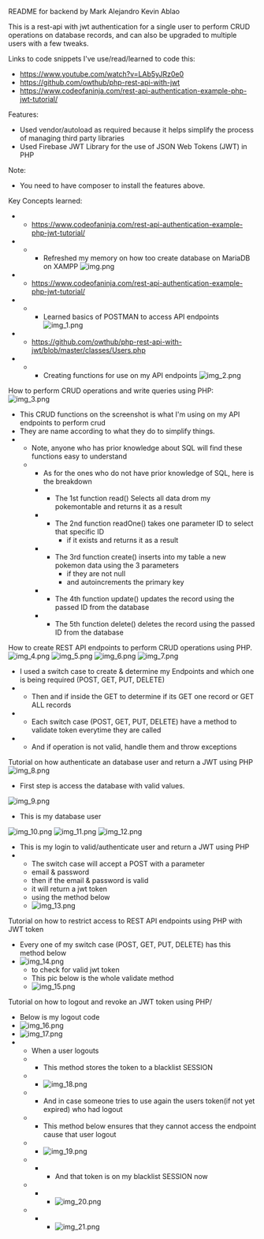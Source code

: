 README for backend by Mark Alejandro Kevin Ablao

This is a rest-api with jwt authentication for a single user
to perform CRUD operations on database records, and can also be upgraded to multiple users with a few tweaks.

Links to code snippets I've use/read/learned to code this:
- https://www.youtube.com/watch?v=LAb5yJRz0e0
- https://github.com/owthub/php-rest-api-with-jwt
- https://www.codeofaninja.com/rest-api-authentication-example-php-jwt-tutorial/

Features:
 - Used vendor/autoload as required because it helps simplify the process of 
managing third party libraries
 - Used Firebase JWT Library for the use of JSON Web Tokens (JWT) in PHP

Note:
 - You need to have composer to install the features above.

Key Concepts learned:
- - https://www.codeofaninja.com/rest-api-authentication-example-php-jwt-tutorial/
- - - Refreshed my memory on how too create database on MariaDB on XAMPP
![img.png](img.png)


- - https://www.codeofaninja.com/rest-api-authentication-example-php-jwt-tutorial/
- - - Learned basics of POSTMAN to access API endpoints
![img_1.png](img_1.png)


- - https://github.com/owthub/php-rest-api-with-jwt/blob/master/classes/Users.php
- - - Creating functions for use on my API endpoints
![img_2.png](img_2.png)


How to perform CRUD operations and write queries using PHP:
![img_3.png](img_3.png)
- This CRUD functions on the screenshot is what I'm using on my API endpoints to perform crud
- They are name according to what they do to simplify things.
- - Note, anyone who has prior knowledge about SQL will find these functions easy to understand
  - - As for the ones who do not have prior knowledge of SQL, here is the breakdown
    - - The 1st function read() Selects all data drom my pokemontable and returns it as a result
    - - The 2nd function readOne() takes one parameter ID to select that specific ID 
        - if it exists and returns it as a result
    - - The 3rd function create() inserts into my table a new pokemon data using the 3 parameters
        - if they are not null
        - and autoincrements the primary key 
    - - The 4th function update() updates the record using the passed ID from the database
    - - The 5th function delete() deletes the record using the passed ID from the database


How to create REST API endpoints to perform CRUD operations using PHP.
![img_4.png](img_4.png)
![img_5.png](img_5.png)
![img_6.png](img_6.png)
![img_7.png](img_7.png)
- I used a switch case to create & determine my Endpoints and which one is being required (POST, GET, PUT, DELETE)
- - Then and if inside the GET to determine if its GET one record or GET ALL records
- - Each switch case (POST, GET, PUT, DELETE) have a method to validate token everytime they are called
- - And if operation is not valid, handle them and throw exceptions


Tutorial on how authenticate an database user and return a JWT using PHP
![img_8.png](img_8.png)
- First step is access the database with valid values.

![img_9.png](img_9.png)
- This is my database user

![img_10.png](img_10.png)
![img_11.png](img_11.png)
![img_12.png](img_12.png)
- This is my login to valid/authenticate user and return a JWT using PHP
- - The switch case will accept a POST with a parameter 
   - email & password
   - then if the email & password is valid
   - it will return a jwt token
   - using the method below
   - ![img_13.png](img_13.png)


Tutorial on how to restrict access to REST API endpoints using PHP with JWT token
- Every one of my switch case (POST, GET, PUT, DELETE) has this method below
- ![img_14.png](img_14.png)
  - to check for valid jwt token
  - This pic below is the whole validate method
  - ![img_15.png](img_15.png)


Tutorial on how to logout and revoke an JWT token using PHP/
- Below is my logout code
- ![img_16.png](img_16.png)
- ![img_17.png](img_17.png)
- - When a user logouts
  - - This method stores the token to a blacklist SESSION
  - - ![img_18.png](img_18.png)
  - - And in case someone tries to use again the users token(if not yet expired) who had logout
  - - This method below ensures that they cannot access the endpoint cause that user logout
  - - ![img_19.png](img_19.png)
  - - - And that token is on my blacklist SESSION now
  - - - ![img_20.png](img_20.png)
  - - - ![img_21.png](img_21.png)